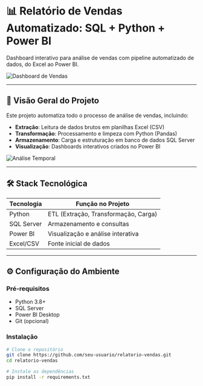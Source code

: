 # 📊 Relatório de Vendas Automatizado: SQL + Python + Power BI

Dashboard interativo para análise de vendas com pipeline automatizado de dados, do Excel ao Power BI.

![Dashboard de Vendas](https://github.com/user-attachments/assets/d8428d2c-b5d6-4855-8006-31290548d628)

---

## 🚀 Visão Geral do Projeto

Este projeto automatiza todo o processo de análise de vendas, incluindo:

- **Extração**: Leitura de dados brutos em planilhas Excel (CSV)
- **Transformação**: Processamento e limpeza com Python (Pandas)
- **Armazenamento**: Carga e estruturação em banco de dados SQL Server
- **Visualização**: Dashboards interativos criados no Power BI

![Análise Temporal](https://github.com/user-attachments/assets/9c434a0d-d114-4151-b89d-87e9fbf26cc6)

---

## 🛠️ Stack Tecnológica

| Tecnologia   | Função no Projeto                     |
|--------------|---------------------------------------|
| Python       | ETL (Extração, Transformação, Carga) |
| SQL Server   | Armazenamento e consultas            |
| Power BI     | Visualização e análise interativa     |
| Excel/CSV    | Fonte inicial de dados               |

---

## ⚙️ Configuração do Ambiente

### Pré-requisitos

- Python 3.8+
- SQL Server
- Power BI Desktop
- Git (opcional)

### Instalação

```bash
# Clone o repositório
git clone https://github.com/seu-usuario/relatorio-vendas.git
cd relatorio-vendas

# Instale as dependências
pip install -r requirements.txt

